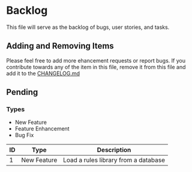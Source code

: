 # Backlog

This file will serve as the backlog of bugs, user stories, and tasks.

## Adding and Removing Items

Please feel free to add more ehancement requests or report bugs. If you contribute towards any of the item in this file, remove it from this file and add it to the [CHANGELOG.md](CHANGELOG.md)

## Pending

### Types

- New Feature
- Feature Enhancement
- Bug Fix

| ID | Type | Description |
|----|----|----|
| 1 | New Feature | Load a rules library from a database |
